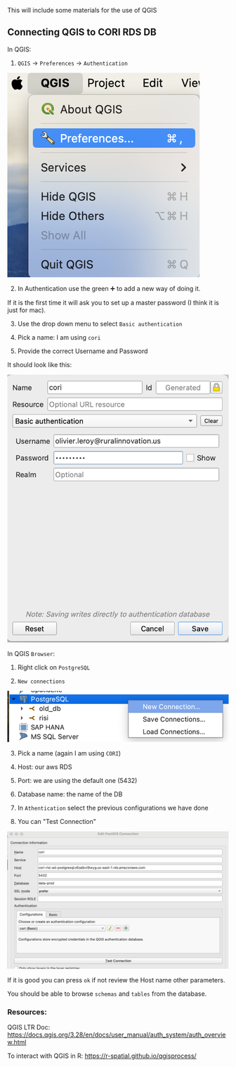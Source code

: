 This will include some materials for the use of QGIS

## Connecting QGIS to CORI RDS DB

In QGIS: 

 1. `QGIS` -> `Preferences` -> `Authentication`

![](img/QGIS/pref_qgis.png)

 2. In Authentication use the green ➕ to add a new way of doing it.

If it is the first time it will ask you to set up a master password (I think it is just for mac).

 3. Use the drop down menu to select `Basic authentication`

 4. Pick a name: I am using `cori` 

 5. Provide the correct Username and Password

It should look like this: 

![](img/QGIS/authentification.png)

In QGIS `Browser`: 

 1. Right click on `PostgreSQL` 

 2. `New connections` 

![](img/QGIS/newconnection.png)

 3. Pick a name (again I am using `CORI`)

 4. Host: our aws RDS 

 5. Port: we are using the default one (5432)

 6. Database name: the name of the DB

 7. In `Athentication` select the previous configurations we have done

 8.  You can "Test Connection" 

![](img/QGIS/edit_postgis_new_connection.png)

If it is good you can press `ok` if not review the Host name other parameters.

You should be able to browse `schemas` and `tables` from the database.
  

### Resources: 

QGIS LTR Doc:  https://docs.qgis.org/3.28/en/docs/user_manual/auth_system/auth_overview.html 

To interact with QGIS in R: https://r-spatial.github.io/qgisprocess/ 

